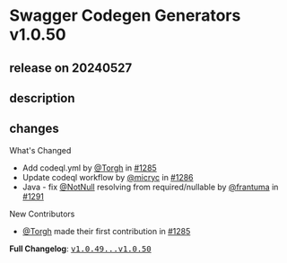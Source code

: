 # Swagger Codegen Generators v1.0.50

## release on 20240527

## description

## changes

What's Changed

* Add codeql.yml by <a class="user-mention notranslate" data-hovercard-type="user" data-hovercard-url="/users/Torgh/hovercard" data-octo-click="hovercard-link-click" data-octo-dimensions="link_type:self" href="https://github.com/Torgh">@Torgh</a> in <a class="issue-link js-issue-link" data-error-text="Failed to load title" data-id="2294602769" data-permission-text="Title is private" data-url="https://github.com/swagger-api/swagger-codegen-generators/issues/1285" data-hovercard-type="pull_request" data-hovercard-url="/swagger-api/swagger-codegen-generators/pull/1285/hovercard" href="https://github.com/swagger-api/swagger-codegen-generators/pull/1285">#1285</a>
* Update codeql workflow by <a class="user-mention notranslate" data-hovercard-type="user" data-hovercard-url="/users/micryc/hovercard" data-octo-click="hovercard-link-click" data-octo-dimensions="link_type:self" href="https://github.com/micryc">@micryc</a> in <a class="issue-link js-issue-link" data-error-text="Failed to load title" data-id="2294659107" data-permission-text="Title is private" data-url="https://github.com/swagger-api/swagger-codegen-generators/issues/1286" data-hovercard-type="pull_request" data-hovercard-url="/swagger-api/swagger-codegen-generators/pull/1286/hovercard" href="https://github.com/swagger-api/swagger-codegen-generators/pull/1286">#1286</a>
* Java - fix <a class="user-mention notranslate" data-hovercard-type="organization" data-hovercard-url="/orgs/NotNull/hovercard" data-octo-click="hovercard-link-click" data-octo-dimensions="link_type:self" href="https://github.com/NotNull">@NotNull</a> resolving from required/nullable by <a class="user-mention notranslate" data-hovercard-type="user" data-hovercard-url="/users/frantuma/hovercard" data-octo-click="hovercard-link-click" data-octo-dimensions="link_type:self" href="https://github.com/frantuma">@frantuma</a> in <a class="issue-link js-issue-link" data-error-text="Failed to load title" data-id="2319729911" data-permission-text="Title is private" data-url="https://github.com/swagger-api/swagger-codegen-generators/issues/1291" data-hovercard-type="pull_request" data-hovercard-url="/swagger-api/swagger-codegen-generators/pull/1291/hovercard" href="https://github.com/swagger-api/swagger-codegen-generators/pull/1291">#1291</a>

New Contributors

* <a class="user-mention notranslate" data-hovercard-type="user" data-hovercard-url="/users/Torgh/hovercard" data-octo-click="hovercard-link-click" data-octo-dimensions="link_type:self" href="https://github.com/Torgh">@Torgh</a> made their first contribution in <a class="issue-link js-issue-link" data-error-text="Failed to load title" data-id="2294602769" data-permission-text="Title is private" data-url="https://github.com/swagger-api/swagger-codegen-generators/issues/1285" data-hovercard-type="pull_request" data-hovercard-url="/swagger-api/swagger-codegen-generators/pull/1285/hovercard" href="https://github.com/swagger-api/swagger-codegen-generators/pull/1285">#1285</a>

<strong>Full Changelog</strong>: <a class="commit-link" href="https://github.com/swagger-api/swagger-codegen-generators/compare/v1.0.49...v1.0.50"><tt>v1.0.49...v1.0.50</tt></a>

